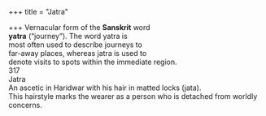 +++
title = "Jatra"

+++
Vernacular form of the **Sanskrit** word  
**yatra** (“journey”). The word yatra is  
most often used to describe journeys to  
far-away places, whereas jatra is used to  
denote visits to spots within the immediate region.  
317  
Jatra  
An ascetic in Haridwar with his hair in matted locks (jata).  
This hairstyle marks the wearer as a person who is detached from worldly concerns.